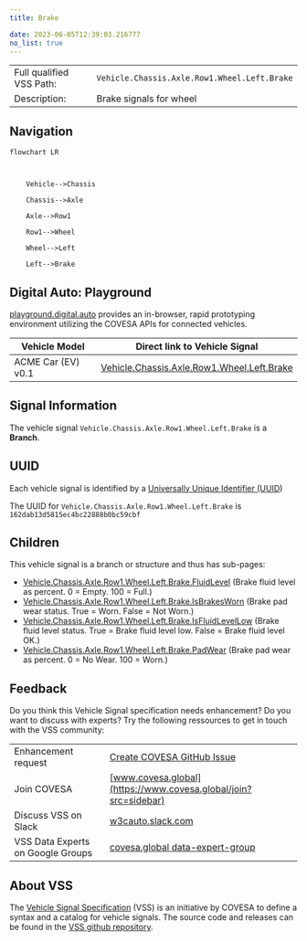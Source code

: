 ```yaml
---
title: Brake

date: 2023-06-05T12:39:03.216777
no_list: true
---
```



| | |
|---|---|
| Full qualified VSS Path: | `Vehicle.Chassis.Axle.Row1.Wheel.Left.Brake` |
| Description: | Brake signals for wheel |

## Navigation

```mermaid
flowchart LR



    Vehicle-->Chassis

    Chassis-->Axle

    Axle-->Row1

    Row1-->Wheel

    Wheel-->Left

    Left-->Brake

```


## Digital Auto: Playground

[playground.digital.auto](http://digital.auto) provides an in-browser, rapid prototyping environment utilizing the COVESA APIs for connected vehicles. 

| Vehicle Model | Direct link to Vehicle Signal |
|---|---|
| ACME Car (EV) v0.1 | [Vehicle.Chassis.Axle.Row1.Wheel.Left.Brake](https://digitalauto.netlify.app/model/STLWzk1WyqVVLbfymb4f/cvi/list/Vehicle.Chassis.Axle.Row1.Wheel.Left.Brake/) |


## Signal Information




The vehicle signal `Vehicle.Chassis.Axle.Row1.Wheel.Left.Brake` is a **Branch**.





## UUID

Each vehicle signal is identified by a [Universally Unique Identifier (UUID](https://en.wikipedia.org/wiki/Universally_unique_identifier))

The UUID for `Vehicle.Chassis.Axle.Row1.Wheel.Left.Brake` is `162dab13d5815ec4bc22888b0bc59cbf`

## Children

This vehicle signal is a branch or structure and thus has sub-pages:

- [Vehicle.Chassis.Axle.Row1.Wheel.Left.Brake.FluidLevel](fluidlevel/) (Brake fluid level as percent. 0 = Empty. 100 = Full.)
- [Vehicle.Chassis.Axle.Row1.Wheel.Left.Brake.IsBrakesWorn](isbrakesworn/) (Brake pad wear status. True = Worn. False = Not Worn.)
- [Vehicle.Chassis.Axle.Row1.Wheel.Left.Brake.IsFluidLevelLow](isfluidlevellow/) (Brake fluid level status. True = Brake fluid level low. False = Brake fluid level OK.)
- [Vehicle.Chassis.Axle.Row1.Wheel.Left.Brake.PadWear](padwear/) (Brake pad wear as percent. 0 = No Wear. 100 = Worn.)


## Feedback

Do you think this Vehicle Signal specification needs enhancement? Do you want to discuss with experts? Try the following ressources to get in touch with the VSS community:

| | |
|---|---|
| Enhancement request | [Create COVESA GitHub Issue](https://github.com/COVESA/vehicle_signal_specification/issues/new?body=Please+describe+your+feedback&title=Signal+feedback+Vehicle.Chassis.Axle.Row1.Wheel.Left.Brake) |
| Join COVESA | [www.covesa.global](https://www.covesa.global/join?src=sidebar) |
| Discuss VSS on Slack | [w3cauto.slack.com](http://w3cauto.slack.com/) |
| VSS Data Experts on Google Groups | [covesa.global data-expert-group](https://groups.google.com/a/covesa.global/g/data-expert-group) |

## About VSS

The [Vehicle Signal Specification](https://covesa.github.io/vehicle_signal_specification/) (VSS)
is an initiative by COVESA to define a syntax and a catalog for vehicle signals.
The source code and releases can be found in the [VSS github repository](https://github.com/COVESA/vehicle_signal_specification).

